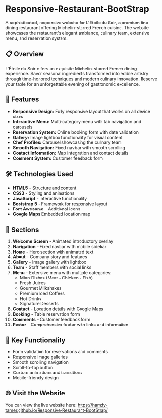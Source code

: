 # Responsive-Restaurant-BootStrap

A sophisticated, responsive website for L'Étoile du Soir, a premium fine dining restaurant offering Michelin-starred French cuisine. The website showcases the restaurant's elegant ambiance, culinary team, extensive menu, and reservation system.

## 📋 Overview

L'Étoile du Soir offers an exquisite Michelin-starred French dining experience. Savor seasonal ingredients transformed into edible artistry through time-honored techniques and modern culinary innovation. Reserve your table for an unforgettable evening of gastronomic excellence.

## 🎨 Features

- **Responsive Design:** Fully responsive layout that works on all device sizes
- **Interactive Menu:** Multi-category menu with tab navigation and carousels
- **Reservation System:** Online booking form with date validation
- **Gallery:** Image lightbox functionality for visual content
- **Chef Profiles:** Carousel showcasing the culinary team
- **Smooth Navigation:** Fixed navbar with smooth scrolling
- **Contact Information:** Map integration and contact details
- **Comment System:** Customer feedback form


## 🛠️ Technologies Used

- **HTML5** - Structure and content
- **CSS3** - Styling and animations
- **JavaScript** - Interactive functionality
- **Bootstrap 5** - Framework for responsive layout
- **Font Awesome** - Additional icons
- **Google Maps** Embedded location map

## 📱 Sections

1. **Welcome Screen** - Animated introductory overlay
2. **Navigation** - Fixed navbar with mobile sidebar
3. **Home** - Hero section with animated text
4. **About** - Company story and features
5. **Gallery** - Image gallery with lightbox
6. **Team** - Staff members with social links
7. **Menu** - Extensive menu with multiple categories:
   - Mian Dishes (Meat - Chicken - Fish)
   - Fresh Juices
   - Gourmet Milkshakes
   - Premium Iced Coffees
   - Hot Drinks
   - Signature Desserts
9. **Contact** - Location details with Google Maps
10. **Booking** - Table reservation form
11. **Comments** - Customer feedback form
12. **Footer** - Comprehensive footer with links and information

## 🎯 Key Functionality

- Form validation for reservations and comments
- Responsive image galleries
- Smooth scrolling navigation
- Scroll-to-top button
- Custom animations and transitions
- Mobile-friendly design

## 🌐 Visit the Website

You can view the live website here: https://hamdy-tamer.github.io/Responsive-Restaurant-BootStrap/
